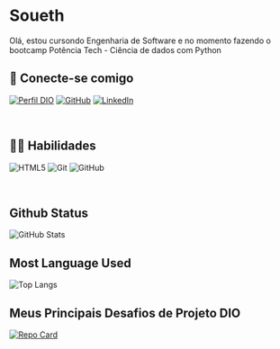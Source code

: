 # Soueth
Olá, estou cursondo Engenharia de Software e no momento fazendo o bootcamp Potência Tech - Ciência de dados com Python

## 🔗 Conecte-se comigo 
[![Perfil DIO](https://img.shields.io/badge/-Meu%20Perfil%20na%20DIO-1150af?style=for-the-badge)](https://web.dio.me/users/juliansoueth29)
[![GitHub](https://img.shields.io/badge/GitHub-460353?style=for-the-badge&logo=github&logoColor=fff)](https://github.com/Soueth)
[![LinkedIn](https://img.shields.io/badge/LinkedIn-1150af?style=for-the-badge&logo=linkedin&logoColor=fff)](https://www.linkedin.com/in/julian-soueth-b6b934281)

<br>

##  👨‍💻 Habilidades
![HTML5](https://img.shields.io/badge/HTML5-000?style=for-the-badge&logo=html5)
![Git](https://img.shields.io/badge/Git-f1f1f1?style=for-the-badge&logo=git&logoColor=)
![GitHub](https://img.shields.io/badge/GitHub-000?style=for-the-badge&logo=github&logoColor=fff)

<br>

## Github Status
![GitHub Stats](https://github-readme-stats.vercel.app/api?username=Soueth&theme=transparent&bg_color=000&border_color=30A3DC&show_icons=true&icon_color=30A3DC&title_color=E94D5F&text_color=FFF)

## Most Language Used
![Top Langs](https://github-readme-stats-git-masterrstaa-rickstaa.vercel.app/api/top-langs/?username=Soueth&bg_color=000&border_color=30A3DC&title_color=E94D5F&text_color=FFF)

## Meus Principais Desafios de Projeto DIO
[![Repo Card](https://github-readme-stats.vercel.app/api/pin/?username=Soueth&repo=DP-criando-seu-primeiro-site&bg_color=000&border_color=30A3DC&show_icons=true&icon_color=30A3DC&title_color=E94D5F&text_color=FFF)](https://github.com/Soueth/DP-criando-seu-primeiro-site)
